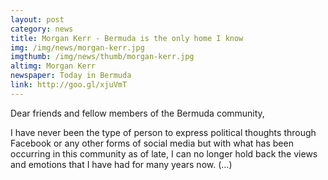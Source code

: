 ```yaml
---
layout: post
category: news
title: Morgan Kerr - Bermuda is the only home I know
img: /img/news/morgan-kerr.jpg
imgthumb: /img/news/thumb/morgan-kerr.jpg
altimg: Morgan Kerr
newspaper: Today in Bermuda
link: http://goo.gl/xjuVmT
---
```

Dear friends and fellow members of the Bermuda community,

I have never been the type of person to express political thoughts through Facebook or any other forms of social media but with what has been occurring in this community as of late, I can no longer hold back the views and emotions that I have had for many years now. (...)